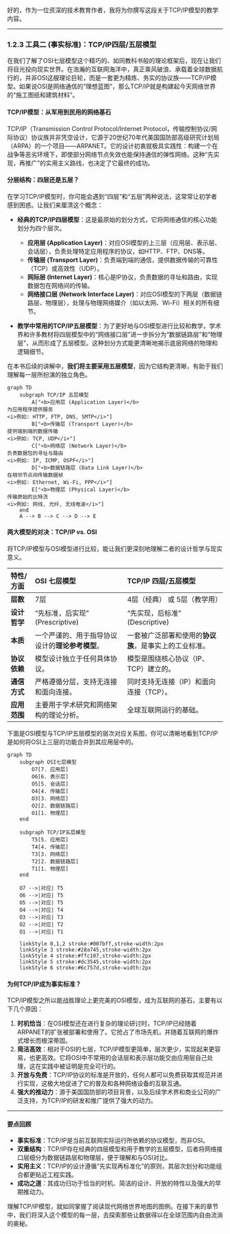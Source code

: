 好的，作为一位资深的技术教育作者，我将为你撰写这段关于TCP/IP模型的教学内容。

---

### 1.2.3 工具二 (事实标准)：TCP/IP四层/五层模型

在我们了解了OSI七层模型这个精巧的、如同教科书般的理论框架后，现在让我们将目光投向现实世界。在浩瀚的互联网海洋中，真正乘风破浪、承载着全球数据航行的，并非OSI这艘理论巨轮，而是一套更为精炼、务实的协议族——TCP/IP模型。如果说OSI是网络通信的“理想蓝图”，那么TCP/IP就是构建起今天网络世界的“施工图纸和建筑材料”。

#### TCP/IP模型：从军用到民用的网络基石

TCP/IP（Transmission Control Protocol/Internet Protocol，传输控制协议/网际协议）协议族并非凭空设计，它源于20世纪70年代美国国防部高级研究计划局（ARPA）的一个项目——ARPANET。它的设计初衷就极具实践性：构建一个在战争等恶劣环境下，即使部分网络节点失效也能保持通信的弹性网络。这种“先实现，再推广”的实用主义路线，也决定了它最终的成功。

#### 分层结构：四层还是五层？

在学习TCP/IP模型时，你可能会遇到“四层”和“五层”两种说法，这常常让初学者感到困惑。让我们来厘清这个概念：

*   **经典的TCP/IP四层模型**：这是最原始的划分方式，它将网络通信的核心功能划分为四个层次。
    *   **应用层 (Application Layer)**：对应OSI模型的上三层（应用层、表示层、会话层），负责处理特定应用程序的协议，如HTTP、FTP、DNS等。
    *   **传输层 (Transport Layer)**：负责端到端的通信，提供数据传输的可靠性（TCP）或高效性（UDP）。
    *   **网际层 (Internet Layer)**：核心是IP协议，负责数据的寻址和路由，实现数据包在网络间的传输。
    *   **网络接口层 (Network Interface Layer)**：对应OSI模型的下两层（数据链路层、物理层），处理与物理网络媒介（如以太网、Wi-Fi）相关的所有细节。

*   **教学中常用的TCP/IP五层模型**：为了更好地与OSI模型进行比较和教学，学术界和许多教材将四层模型中的“网络接口层”进一步拆分为“数据链路层”和“物理层”，从而形成了五层模型。这种划分方式能更清晰地揭示底层网络的物理和逻辑细节。

在本书后续的讲解中，**我们将主要采用五层模型**，因为它结构更清晰，有助于我们理解每一层所扮演的独立角色。

```mermaid
graph TD
    subgraph TCP/IP 五层模型
        A["<b>应用层 (Application Layer)</b>
为应用程序提供服务
<i>例如: HTTP, FTP, DNS, SMTP</i>"]
        B["<b>传输层 (Transport Layer)</b>
提供端到端的数据传输
<i>例如: TCP, UDP</i>"]
        C["<b>网络层 (Network Layer)</b>
负责数据包的寻址与路由
<i>例如: IP, ICMP, OSPF</i>"]
        D["<b>数据链路层 (Data Link Layer)</b>
在相邻节点间传输数据帧
<i>例如: Ethernet, Wi-Fi, PPP</i>"]
        E["<b>物理层 (Physical Layer)</b>
传输原始的比特流
<i>例如: 网线, 光纤, 无线电波</i>"]
    end
    A --> B --> C --> D --> E
```

#### 两大模型的对决：TCP/IP vs. OSI

将TCP/IP模型与OSI模型进行比较，能让我们更深刻地理解二者的设计哲学与现实意义。

| 特性/方面 | OSI 七层模型 | TCP/IP 四层/五层模型 |
| :--- | :--- | :--- |
| **层数** | 7层 | 4层（经典） 或 5层（教学用） |
| **设计哲学** | “先标准，后实现” (Prescriptive) | “先实现，后标准” (Descriptive) |
| **本质** | 一个严谨的、用于指导协议设计的**理论参考模型**。 | 一套被广泛部署和使用的**协议族**，是事实上的工业标准。 |
| **协议依赖** | 模型设计独立于任何具体协议。 | 模型是围绕核心协议（IP、TCP）建立的。 |
| **通信方式** | 严格遵循分层，支持无连接和面向连接。 | 同时支持无连接（IP）和面向连接（TCP）。 |
| **应用范围** | 主要用于学术研究和网络架构的理论分析。 | 全球互联网运行的基础。 |

下面是OSI模型与TCP/IP五层模型的层次对应关系图，你可以清晰地看到TCP/IP是如何将OSI上三层的功能合并到其应用层中的。

```mermaid
graph TD
    subgraph OSI七层模型
        O7[7. 应用层]
        O6[6. 表示层]
        O5[5. 会话层]
        O4[4. 传输层]
        O3[3. 网络层]
        O2[2. 数据链路层]
        O1[1. 物理层]
    end

    subgraph TCP/IP五层模型
        T5[5. 应用层]
        T4[4. 传输层]
        T3[3. 网络层]
        T2[2. 数据链路层]
        T1[1. 物理层]
    end

    O7 -->|对应| T5
    O6 -->|对应| T5
    O5 -->|对应| T5
    O4 -->|对应| T4
    O3 -->|对应| T3
    O2 -->|对应| T2
    O1 -->|对应| T1

    linkStyle 0,1,2 stroke:#007bff,stroke-width:2px
    linkStyle 3 stroke:#28a745,stroke-width:2px
    linkStyle 4 stroke:#ffc107,stroke-width:2px
    linkStyle 5 stroke:#dc3545,stroke-width:2px
    linkStyle 6 stroke:#6c757d,stroke-width:2px
```

#### 为何TCP/IP成为事实标准？

TCP/IP模型之所以能战胜理论上更完美的OSI模型，成为互联网的基石，主要有以下几个原因：

1.  **时机恰当**：在OSI模型还在进行复杂的理论研讨时，TCP/IP已经随着ARPANET的扩张被部署和使用了。它抢占了市场先机，并随着互联网的爆炸式增长而根深蒂固。
2.  **简洁高效**：相对于OSI的七层，TCP/IP模型更简单，层次更少，实现起来更容易，也更高效。它将OSI中不常用的会话层和表示层功能交由应用层自己处理，这在实践中被证明是完全可行的。
3.  **开放与免费**：TCP/IP协议的标准是开放的，任何人都可以免费获取其规范并进行实现，这极大地促进了它的普及和各种网络设备的互联互通。
4.  **强大的推动力**：源于美国国防部的项目背景，以及后续学术界和商业公司的广泛支持，为TCP/IP的研发和推广提供了强大的动力。

---

#### **要点回顾**

*   **事实标准**：TCP/IP是当前互联网实际运行所依赖的协议模型，而非OSI。
*   **双重结构**：TCP/IP存在经典的四层模型和用于教学的五层模型，后者将网络接口层细分为数据链路层和物理层，便于理解和与OSI对比。
*   **实用主义**：TCP/IP的设计遵循“先实现再标准化”的原则，其层次划分和功能组合都更贴近工程实践。
*   **成功之道**：其成功归功于恰当的时机、简洁的设计、开放的特性以及强大的早期推动力。

理解TCP/IP模型，就如同掌握了阅读现代网络世界地图的图例。在接下来的章节中，我们将深入这个模型的每一层，去探索那些让数据得以在全球范围内自由流淌的奥秘。